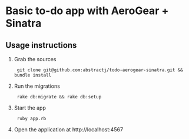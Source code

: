# Basic to-do app with AeroGear + Sinatra

## Usage instructions

1. Grab the sources

        git clone git@github.com:abstractj/todo-aerogear-sinatra.git &&  bundle install
        
2. Run the migrations
        
        rake db:migrate && rake db:setup
        
3. Start the app

        ruby app.rb
        
4. Open the application at http://localhost:4567


